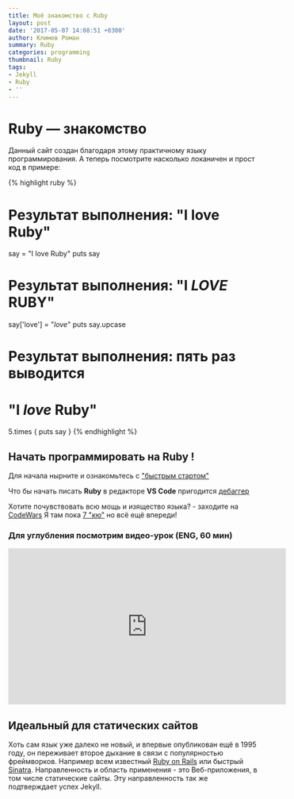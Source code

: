 ```yaml
---
title: Моё знакомство с Ruby
layout: post
date: '2017-05-07 14:08:51 +0300'
author: Климов Роман
summary: Ruby
categories: programming
thumbnail: Ruby
tags:
- Jekyll
- Ruby
- ''
---
```


# Ruby — знакомство

Данный сайт создан благодаря этому практичному языку программирования.
А теперь посмотрите насколько локаничен и прост код в примере:

{% highlight ruby %}
# Результат выполнения: "I love Ruby"
say = "I love Ruby"
puts say

# Результат выполнения: "I *LOVE* RUBY"
say['love'] = "*love*"
puts say.upcase

# Результат выполнения: пять раз выводится
# "I *love* Ruby"
5.times { puts say }
{% endhighlight %}

## Начать программировать на Ruby !

Для начала нырните и ознакомьтесь с ["быстрым стартом"](https://www.ruby-lang.org/ru/documentation/quickstart/)

Что бы начать писать **Ruby** в редакторе **VS Code**  пригодится [дебаггер]( https://marketplace.visualstudio.com/items?itemName=rebornix.Ruby)

Хотите почувствовать всю мощь и изящество языка? - заходите на [CodeWars](https://www.codewars.com/)
Я там пока [7 "кю"](https://www.codewars.com/users/dreamhaze) но всё ещё впереди!

### Для углубления посмотрим видео-урок (ENG, 60 мин) 

<iframe width="560" height="315" src="https://www.youtube.com/embed/Dji9ALCgfpM?rel=0" frameborder="0" allow="autoplay; encrypted-media" allowfullscreen></iframe>

## Идеальный для статических сайтов

Хоть сам язык уже далеко не новый, и впервые опубликован ещё в 1995 году, он переживает второе дыхание в связи с популярностью фреймворков. Например всем известный [Ruby on Rails](/programming/2017/05/08/ruby-on-rails-framework/) или быстрый [Sinatra](/programming/2017/05/07/not-only-Rails/). Направленность и область применения - это Веб-приложения, в том числе статические сайты. Эту направленность так же подтверждает успех Jekyll.

<span class="icon icon-ruby"></span>